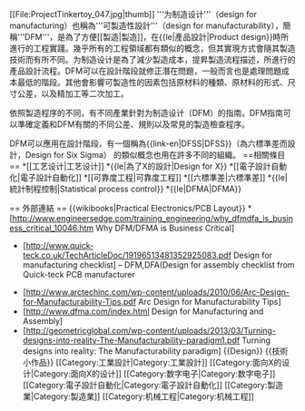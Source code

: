 [[File:ProjectTinkertoy_047.jpg|thumb]]
'''为制造设计'''（design for manufacturing）也稱為'''可製造性設計'''（design for manufacturability），簡稱'''DFM'''，是為了方便[[製造|製造]]，在{{le|產品設計|Product design}}時所進行的工程實踐。幾乎所有的工程領域都有類似的概念，但其實現方式會隨其製造技術而有所不同。为制造设计是為了減少製造成本，提昇製造流程描述，所進行的產品設計流程。DFM可以在設計階段就修正潛在問題，一般而言也是處理問題成本最低的階段。其他會影響可製造性的因素包括原材料的種類、原材料的形式、尺寸公差，以及精加工等二次加工。

依照製造程序的不同，有不同產業針對为制造设计（DFM）的指南。DFM指南可以準確定義和DFM有關的不同公差、規則以及常見的製造檢查程序。

DFM可以應用在設計階段，有一個稱為{{link-en|DFSS|DFSS}}（為六標準差而設計，Design for Six Sigma） 的類似概念也用在許多不同的組織。
==相關條目==
*[[工艺设计|工艺设计]]
*{{le|為了X的設計|Design for X}}
*[[電子設計自動化|電子設計自動化]]
*[[可靠度工程|可靠度工程]]
*[[六標準差|六標準差]]
*{{le|統計制程控制|Statistical process control}}
*{{le|DFMA|DFMA}}

== 外部連結 ==
{{wikibooks|Practical Electronics/PCB Layout}}
*[http://www.engineersedge.com/training_engineering/why_dfmdfa_is_business_critical_10046.htm Why DFM/DFMA is Business Critical]
* [http://www.quick-teck.co.uk/TechArticleDoc/19196513481352925083.pdf Design for manufacturing checklist] – DFM,DFA(Design for assembly checklist from Quick-teck PCB manufacturer
<!-- * PCB layout guidelines has been transwikied to wikibooks. -->
* [http://www.arctechinc.com/wp-content/uploads/2010/06/Arc-Design-for-Manufacturability-Tips.pdf Arc Design for Manufacturability Tips]
* [http://www.dfma.com/index.html Design for Manufacturing and Assembly]
* [http://geometricglobal.com/wp-content/uploads/2013/03/Turning-designs-into-reality-The-Manufacturability-paradigm1.pdf   Turning designs into reality: The Manufacturability paradigm]
{{Design}}
{{技術小作品}}
[[Category:工業設計|Category:工業設計]]
[[Category:面向X的设计|Category:面向X的设计]]
[[Category:数字电子|Category:数字电子]]
[[Category:電子設計自動化|Category:電子設計自動化]]
[[Category:製造業|Category:製造業]]
[[Category:机械工程|Category:机械工程]]